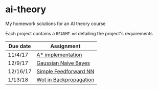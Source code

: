 # ai-theory
My homework solutions for an AI theory course

Each project contains a `README.md` detailing the project's requirements

| Due date | Assignment |
| ------------- | ------------- |
| 11/4/17  | [A* implementation](/Slider) |
| 12/9/17 | [Gaussian Naive Bayes](/GaussianNB) |
| 12/16/17 | [Simple Feedforward NN](/Feedforward) |
| 1/13/18 | [Wot in Backpropagation](/Backprop) |
